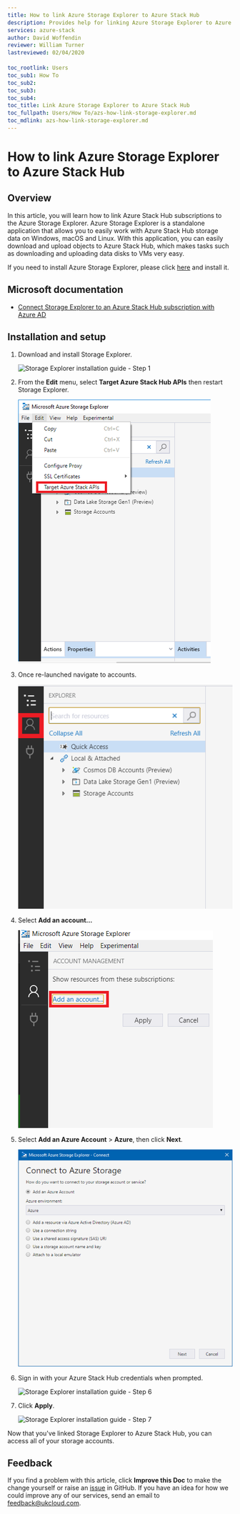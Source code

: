 ```yaml
---
title: How to link Azure Storage Explorer to Azure Stack Hub
description: Provides help for linking Azure Storage Explorer to Azure Stack Hub
services: azure-stack
author: David Woffendin
reviewer: William Turner
lastreviewed: 02/04/2020

toc_rootlink: Users
toc_sub1: How To
toc_sub2:
toc_sub3:
toc_sub4:
toc_title: Link Azure Storage Explorer to Azure Stack Hub
toc_fullpath: Users/How To/azs-how-link-storage-explorer.md
toc_mdlink: azs-how-link-storage-explorer.md
---
```


# How to link Azure Storage Explorer to Azure Stack Hub

## Overview

In this article, you will learn how to link Azure Stack Hub subscriptions to the Azure Storage Explorer. Azure Storage Explorer is a standalone application that allows you to easily work with Azure Stack Hub storage data on Windows, macOS and Linux. With this application, you can easily download and upload objects to Azure Stack Hub, which makes tasks such as downloading and uploading data disks to VMs very easy.

If you need to install Azure Storage Explorer, please click [here](https://azure.microsoft.com/en-us/features/storage-explorer/) and install it.

## Microsoft documentation

- [Connect Storage Explorer to an Azure Stack Hub subscription with Azure AD](https://docs.microsoft.com/en-us/azure-stack/user/azure-stack-storage-connect-se?view=azs-2002#connect-to-an-azure-stack-hub-subscription-with-azure-ad)

## Installation and setup

1. Download and install Storage Explorer.

    ![Storage Explorer installation guide - Step 1](images/azs-browser-storage-tool-download.png)

2. From the **Edit** menu, select **Target Azure Stack Hub APIs** then restart Storage Explorer.

    ![Storage Explorer installation guide - Step 2](images/azs-installation-storage-tool-1.png)

3. Once re-launched navigate to accounts.

    ![Storage Explorer installation guide - Step 3](images/azs-installation-storage-tool-2.png)

4. Select **Add an account...**

    ![Storage Explorer installation guide - Step 4](images/azs-installation-storage-tool-3.png)

5. Select **Add an Azure Account** \> **Azure**, then click **Next**.

    ![Storage Explorer installation guide - Step 5](images/azs-installation-storage-tool-4.png)

6. Sign in with your Azure Stack Hub credentials when prompted.

    ![Storage Explorer installation guide - Step 6](images/azs-installation-storage-tool-5.png)

7. Click **Apply**.

    ![Storage Explorer installation guide - Step 7](images/azs-installation-storage-tool-6.png)

Now that you've linked Storage Explorer to Azure Stack Hub, you can access all of your storage accounts.

## Feedback

 If you find a problem with this article, click **Improve this Doc** to make the change yourself or raise an [issue](https://github.com/UKCloud/documentation/issues) in GitHub. If you have an idea for how we could improve any of our services, send an email to <feedback@ukcloud.com>.

